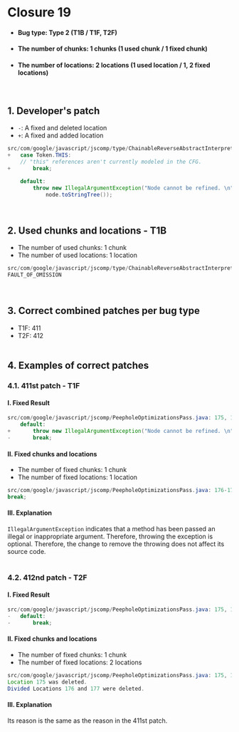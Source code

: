 # Closure 19
* <h4>Bug type: Type 2 (T1B / T1F, T2F)</h4>
* <h4>The number of chunks: 1 chunks (1 used chunk / 1 fixed chunk)</h4>
* <h4>The number of locations: 2 locations (1 used location / 1, 2 fixed locations)</h4>
<br>


## 1. Developer's patch
* `-`: A fixed and deleted location
* `+`: A fixed and added location
```java
src/com/google/javascript/jscomp/type/ChainableReverseAbstractInterpreter.java: 172-176
+   case Token.THIS:
    // "this" references aren't currently modeled in the CFG.
+       break;

    default:
        throw new IllegalArgumentException("Node cannot be refined. \n" +
            node.toStringTree());
```
<br>

## 2. Used chunks and locations - T1B
* The number of used chunks: 1 chunk
* The number of used locations: 1 location
```java
src/com/google/javascript/jscomp/type/ChainableReverseAbstractInterpreter.java: 174
FAULT_OF_OMISSION
```
<br>

## 3. Correct combined patches per bug type
* T1F: 411
* T2F: 412
<br><br>

## 4. Examples of correct patches
### 4.1. 411st patch - T1F
#### I. Fixed Result
```java
src/com/google/javascript/jscomp/PeepholeOptimizationsPass.java: 175, 176-177 (Divided Locations)
    default:
+       throw new IllegalArgumentException("Node cannot be refined. \n" + node.toStringTree());
-       break;
```

#### II. Fixed chunks and locations
* The number of fixed chunks: 1 chunk
* The number of fixed locations: 1 location
```java
src/com/google/javascript/jscomp/PeepholeOptimizationsPass.java: 176-177 (Divided Locations)
break;
```

#### III. Explanation
```IllegalArgumentException``` indicates that a method has been passed an illegal or inappropriate argument. Therefore, throwing the exception is optional. Therefore, the change to remove the throwing does not affect its source code.
<br><br>

### 4.2. 412nd patch - T2F
#### I. Fixed Result
```java
src/com/google/javascript/jscomp/PeepholeOptimizationsPass.java: 175, 176-177 (Divided Locations)
-   default:
-       break;
```

#### II. Fixed chunks and locations
* The number of fixed chunks: 1 chunk
* The number of fixed locations: 2 locations
```java
src/com/google/javascript/jscomp/PeepholeOptimizationsPass.java: 175, 176-177 (Divided Locations)
Location 175 was deleted.
Divided Locations 176 and 177 were deleted.
```

#### III. Explanation
Its reason is the same as the reason in the 411st patch.
<br><br>
